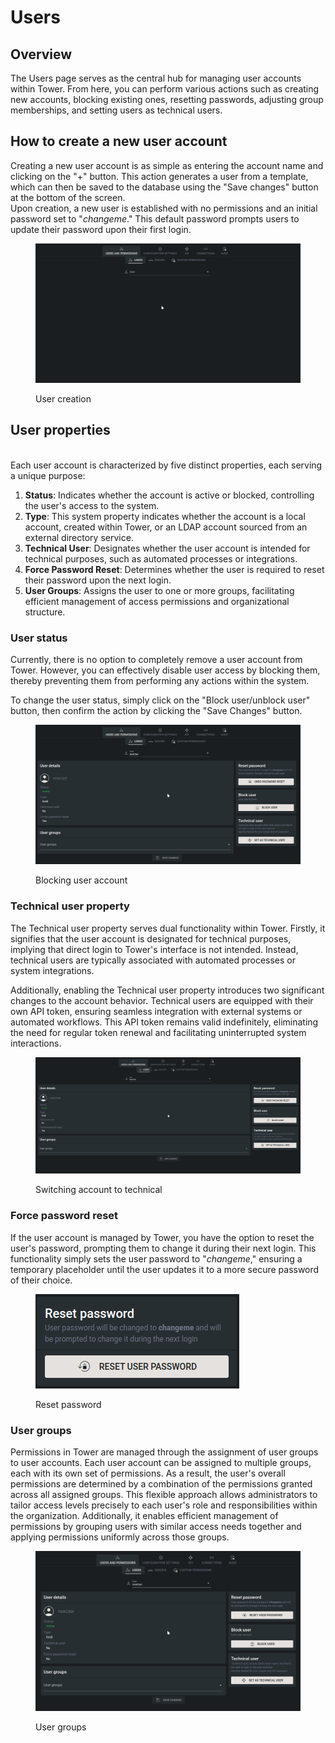 # Users

## Overview

The Users page serves as the central hub for managing user accounts within Tower. From here, you can perform various actions such as creating new accounts, blocking existing ones, resetting passwords, adjusting group memberships, and setting users as technical users.

## How to create a new user account

Creating a new user account is as simple as entering the account name and clicking on the "+" button. This action generates a user from a template, which can then be saved to the database using the "Save changes" button at the bottom of the screen.\
Upon creation, a new user is established with no permissions and an initial password set to "_changeme_." This default password prompts users to update their password upon their first login.

<figure><img src="../../../.gitbook/assets/settings_users_create (1).gif" alt=""><figcaption><p>User creation</p></figcaption></figure>

## User properties

\
Each user account is characterized by five distinct properties, each serving a unique purpose:

1. **Status**: Indicates whether the account is active or blocked, controlling the user's access to the system.
2. **Type**: This system property indicates whether the account is a local account, created within Tower, or an LDAP account sourced from an external directory service.
3. **Technical User**: Designates whether the user account is intended for technical purposes, such as automated processes or integrations.
4. **Force Password Reset**: Determines whether the user is required to reset their password upon the next login.
5. **User Groups**: Assigns the user to one or more groups, facilitating efficient management of access permissions and organizational structure.

### User status

Currently, there is no option to completely remove a user account from Tower. However, you can effectively disable user access by blocking them, thereby preventing them from performing any actions within the system.

To change the user status, simply click on the "Block user/unblock user" button, then confirm the action by clicking the "Save Changes" button.

<figure><img src="../../../.gitbook/assets/settings_users_block (2).gif" alt=""><figcaption><p>Blocking user account</p></figcaption></figure>

### Technical user property

The Technical user property serves dual functionality within Tower. Firstly, it signifies that the user account is designated for technical purposes, implying that direct login to Tower's interface is not intended. Instead, technical users are typically associated with automated processes or system integrations.

Additionally, enabling the Technical user property introduces two significant changes to the account behavior. Technical users are equipped with their own API token, ensuring seamless integration with external systems or automated workflows. This API token remains valid indefinitely, eliminating the need for regular token renewal and facilitating uninterrupted system interactions.

<figure><img src="../../../.gitbook/assets/settings_users_technical_user.gif" alt=""><figcaption><p>Switching account to technical</p></figcaption></figure>

### Force password reset

If the user account is managed by Tower, you have the option to reset the user's password, prompting them to change it during their next login. This functionality simply sets the user password to "_changeme_," ensuring a temporary placeholder until the user updates it to a more secure password of their choice.

<figure><img src="../../../.gitbook/assets/image (9).png" alt=""><figcaption><p>Reset password</p></figcaption></figure>

### User groups

Permissions in Tower are managed through the assignment of user groups to user accounts. Each user account can be assigned to multiple groups, each with its own set of permissions. As a result, the user's overall permissions are determined by a combination of the permissions granted across all assigned groups. This flexible approach allows administrators to tailor access levels precisely to each user's role and responsibilities within the organization. Additionally, it enables efficient management of permissions by grouping users with similar access needs together and applying permissions uniformly across those groups.

<figure><img src="../../../.gitbook/assets/settings_users_changeGroup.gif" alt=""><figcaption><p>User groups</p></figcaption></figure>
